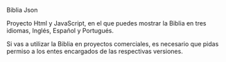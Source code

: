 Biblia Json

Proyecto Html y JavaScript, en el que puedes mostrar la Biblia en tres idiomas, Inglés, Español y Portugués.

Si vas a utilizar la Biblia en proyectos comerciales, es necesario que pidas permiso a los entes encargados
de las respectivas versiones.
